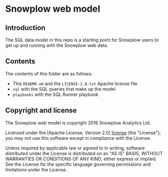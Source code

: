 # Snowplow web model

## Introduction

The SQL data model in this repo is a starting point for Snowplow users to get up and running with the Snowplow web data.

## Contents

The contents of this folder are as follows:

* This `README.md` and the `LICENSE-2.0.txt` Apache license file
* `sql` with the SQL queries that make up the model
* `playbooks` with the SQL Runner playbook

## Copyright and license

The Snowplow web model is copyright 2016 Snowplow Analytics Ltd.

Licensed under the [Apache License, Version 2.0] [license] (the "License");
you may not use this software except in compliance with the License.

Unless required by applicable law or agreed to in writing, software
distributed under the License is distributed on an "AS IS" BASIS,
WITHOUT WARRANTIES OR CONDITIONS OF ANY KIND, either express or implied.
See the License for the specific language governing permissions and
limitations under the License.

[looker]: https://looker.com/
[license]: http://www.apache.org/licenses/LICENSE-2.0
